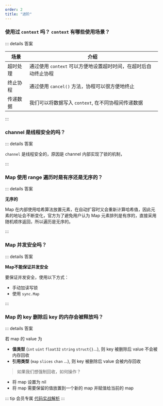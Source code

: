 ```yaml
---
order: 2
title: "进阶"
---
```


### 使用过 `context` 吗？ `context` 有哪些使用场景？

::: details 答案

| 场景     | 介绍                                                            |
| -------- | --------------------------------------------------------------- |
| 超时处理 | 通过使用 `context` 可以方便地设置超时时间，在超时后自动终止协程 |
| 终止协程 | 通过使用 `cancel()` 方法，协程可以很方便地终止                  |
| 传递数据 | 我们可以将数据写入 `context`, 在不同协程间传递数据              |


:::

### channel 是线程安全的吗？

::: details 答案

`channel` 是线程安全的，原因是 channel 内部实现了锁的机制，

:::

### Map 使用 range 遍历时是有序还是无序的？

::: details 答案

**无序的**

Map 在内部使用哈希算法放置元素，在自动扩容时又会重新计算哈希值，因此元素的地址会不断变化，官方为了避免用户认为 Map 元素排列是有序的，直接采用随机顺序返回，所以遍历是无序的。

:::

### Map 并发安全吗？

::: details 答案

**Map不能保证并发安全**

要保证并发安全，使用以下方式：

- 手动加读写锁
- 使用 `sync.Map`

:::

### Map 的 key 删除后 key 的内存会被释放吗？

::: details 答案

若 map 的 value 为 

- **值类型** (`int` `uint` `float32` `string` `struct{}`...), 则 key 被删除后 value 不会被内存回收
- **引用类型** (`map` `slices` `chan` ...), 则 key 被删除后 value 会被内存回收

> 如果我们想强制回收，如何操作？

- 将 map 设置为 nil
- 将 map 需要保留的值放置到一个新的 map 并赋值给当前的 map

::: tip 会员专属
[代码实战解析](https://articles.zsxq.com/id_4w1a11i6xrw0.html)
:::
